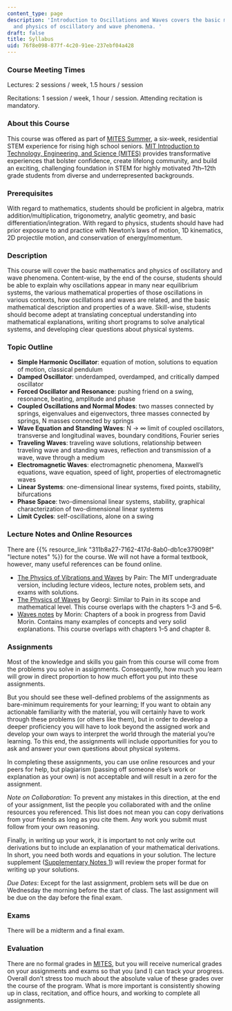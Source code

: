 ```yaml
---
content_type: page
description: 'Introduction to Oscillations and Waves covers the basic mathematics
  and physics of oscillatory and wave phenomena. '
draft: false
title: Syllabus
uid: 76f8e098-877f-4c20-91ee-237ebf04a428
---
```

### Course Meeting Times

Lectures: 2 sessions / week, 1.5 hours / session

Recitations: 1 session / week, 1 hour / session. Attending recitation is mandatory.

### About this Course

This course was offered as part of [MITES Summer](https://mites.mit.edu/discover-mites/mites-summer/), a six-week, residential STEM experience for rising high school seniors. [MIT Introduction to Technology, Engineering, and Science (MITES)](https://mites.mit.edu/) provides transformative experiences that bolster confidence, create lifelong community, and build an exciting, challenging foundation in STEM for highly motivated 7th–12th grade students from diverse and underrepresented backgrounds.

### Prerequisites

With regard to mathematics, students should be proficient in algebra, matrix addition/multiplication, trigonometry, analytic geometry, and basic differentiation/integration. With regard to physics, students should have had prior exposure to and practice with Newton’s laws of motion, 1D kinematics, 2D projectile motion, and conservation of energy/momentum.

### Description

This course will cover the basic mathematics and physics of oscillatory and wave phenomena. Content-wise, by the end of the course, students should be able to explain why oscillations appear in many near equilibrium systems, the various mathematical properties of those oscillations in various contexts, how oscillations and waves are related, and the basic mathematical description and properties of a wave. Skill-wise, students should become adept at translating conceptual understanding into mathematical explanations, writing short programs to solve analytical systems, and developing clear questions about physical systems.

### Topic Outline

- **Simple Harmonic Oscillator**: equation of motion, solutions to equation of motion, classical pendulum
- **Damped Oscillator**: underdamped, overdamped, and critically damped oscillator
- **Forced Oscillator and Resonance**: pushing friend on a swing, resonance, beating, amplitude and phase
- **Coupled Oscillations and Normal Modes**: two masses connected by springs, eigenvalues and eigenvectors, three masses connected by springs, N masses connected by springs
- **Wave Equation and Standing Waves**: N → ∞ limit of coupled oscillators, transverse and longitudinal waves, boundary conditions, Fourier series
- **Traveling Waves**: traveling wave solutions, relationship between traveling wave and standing waves, reflection and transmission of a wave, wave through a medium
- **Electromagnetic Waves**: electromagnetic phenomena, Maxwell’s equations, wave equation, speed of light, properties of electromagnetic waves
- **Linear Systems**: one-dimensional linear systems, fixed points, stability, bifurcations
- **Phase Space**: two-dimensional linear systems, stability, graphical characterization of two-dimensional linear systems
- **Limit Cycles**: self-oscillations, alone on a swing

### Lecture Notes and Online Resources

There are {{% resource_link "311b8a27-7162-417d-8ab0-db1ce379098f" "lecture notes" %}} for the course. We will not have a formal textbook, however, many useful references can be found online.

- [The Physics of Vibrations and Waves](https://www.worldcat.org/formats-editions/57691593) by Pain: The MIT undergraduate version, including lecture videos, lecture notes, problem sets, and exams with solutions.
- [The Physics of Waves](https://sites.harvard.edu/hgeorgi/physics-of-wave-files/) by Georgi: Similar to Pain in its scope and mathematical level. This course overlaps with the chapters 1–3 and 5–6.
- [Waves notes](https://scholar.harvard.edu/david-morin/waves) by Morin: Chapters of a book in progress from David Morin. Contains many examples of concepts and very solid explanations. This course overlaps with chapters 1–5 and chapter 8.

### Assignments

Most of the knowledge and skills you gain from this course will come from the problems you solve in assignments. Consequently, how much you learn will grow in direct proportion to how much effort you put into these assignments.  

But you should see these well-defined problems of the assignments as bare-minimum requirements for your learning; If you want to obtain any actionable familiarity with the material, you will certainly have to work through these problems (or others like them), but in order to develop a deeper proficiency you will have to look beyond the assigned work and develop your own ways to interpret the world through the material you’re learning. To this end, the assignments will include opportunities for you to ask and answer your own questions about physical systems.

In completing these assignments, you can use online resources and your peers for help, but plagiarism (passing off someone else’s work or explanation as your own) is not acceptable and will result in a zero for the assignment.

*Note on Collaboration*: To prevent any mistakes in this direction, at the end of your assignment, list the people you collaborated with and the online resources you referenced. This list does not mean you can copy derivations from your friends as long as you cite them. Any work you submit must follow from your own reasoning.

Finally, in writing up your work, it is important to not only write out derivations but to include an explanation of your mathematical derivations. In short, you need both words and equations in your solution. The lecture supplement ([Supplementary Notes 1](https://draft.ocw.mit.edu/courses/res-8-009-introduction-to-oscillations-and-waves-summer-2017/resources/mitres_8_009su17_sup01/)) will review the proper format for writing up your solutions.

*Due Dates*: Except for the last assignment, problem sets will be due on Wednesday the morning before the start of class. The last assignment will be due on the day before the final exam.

### Exams

There will be a midterm and a final exam.

### Evaluation

There are no formal grades in [MITES](https://oeop.mit.edu/programs/mites/program-details), but you will receive numerical grades on your assignments and exams so that you (and I) can track your progress. Overall don’t stress too much about the absolute value of these grades over the course of the program. What is more important is consistently showing up in class, recitation, and office hours, and working to complete all assignments.